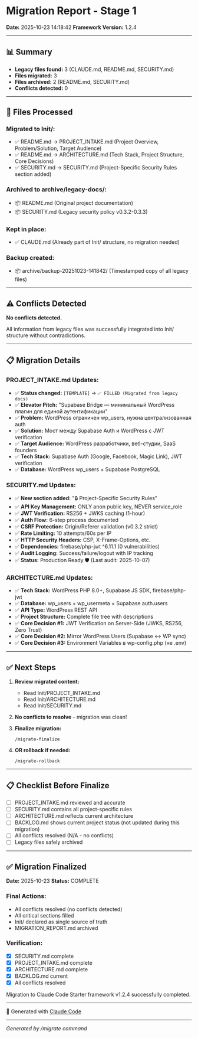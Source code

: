 # Migration Report - Stage 1

**Date:** 2025-10-23 14:18:42
**Framework Version:** 1.2.4

---

## 📊 Summary

- **Legacy files found:** 3 (CLAUDE.md, README.md, SECURITY.md)
- **Files migrated:** 3
- **Files archived:** 2 (README.md, SECURITY.md)
- **Conflicts detected:** 0

---

## 📂 Files Processed

### Migrated to Init/:
- ✅ README.md → PROJECT_INTAKE.md (Project Overview, Problem/Solution, Target Audience)
- ✅ README.md → ARCHITECTURE.md (Tech Stack, Project Structure, Core Decisions)
- ✅ SECURITY.md → SECURITY.md (Project-Specific Security Rules section added)

### Archived to archive/legacy-docs/:
- 📦 README.md (Original project documentation)
- 📦 SECURITY.md (Legacy security policy v0.3.2-0.3.3)

### Kept in place:
- ✅ CLAUDE.md (Already part of Init/ structure, no migration needed)

### Backup created:
- 📦 archive/backup-20251023-141842/ (Timestamped copy of all legacy files)

---

## ⚠️ Conflicts Detected

**No conflicts detected.**

All information from legacy files was successfully integrated into Init/ structure without contradictions.

---

## 📋 Migration Details

### PROJECT_INTAKE.md Updates:
- ✅ **Status changed:** `[TEMPLATE]` → `✅ FILLED (Migrated from legacy docs)`
- ✅ **Elevator Pitch:** "Supabase Bridge — минимальный WordPress плагин для единой аутентификации"
- ✅ **Problem:** WordPress ограничен wp_users, нужна централизованная auth
- ✅ **Solution:** Мост между Supabase Auth и WordPress с JWT verification
- ✅ **Target Audience:** WordPress разработчики, веб-студии, SaaS founders
- ✅ **Tech Stack:** Supabase Auth (Google, Facebook, Magic Link), JWT verification
- ✅ **Database:** WordPress wp_users + Supabase PostgreSQL

### SECURITY.md Updates:
- ✅ **New section added:** "🔒 Project-Specific Security Rules"
- ✅ **API Key Management:** ONLY anon public key, NEVER service_role
- ✅ **JWT Verification:** RS256 + JWKS caching (1-hour)
- ✅ **Auth Flow:** 6-step process documented
- ✅ **CSRF Protection:** Origin/Referer validation (v0.3.2 strict)
- ✅ **Rate Limiting:** 10 attempts/60s per IP
- ✅ **HTTP Security Headers:** CSP, X-Frame-Options, etc.
- ✅ **Dependencies:** firebase/php-jwt ^6.11.1 (0 vulnerabilities)
- ✅ **Audit Logging:** Success/failure/logout with IP tracking
- ✅ **Status:** Production Ready 🛡️ (Last audit: 2025-10-07)

### ARCHITECTURE.md Updates:
- ✅ **Tech Stack:** WordPress PHP 8.0+, Supabase JS SDK, firebase/php-jwt
- ✅ **Database:** wp_users + wp_usermeta + Supabase auth.users
- ✅ **API Type:** WordPress REST API
- ✅ **Project Structure:** Complete file tree with descriptions
- ✅ **Core Decision #1:** JWT Verification on Server-Side (JWKS, RS256, Zero Trust)
- ✅ **Core Decision #2:** Mirror WordPress Users (Supabase ↔ WP sync)
- ✅ **Core Decision #3:** Environment Variables в wp-config.php (не .env)

---

## ✅ Next Steps

1. **Review migrated content:**
   - Read Init/PROJECT_INTAKE.md
   - Read Init/ARCHITECTURE.md
   - Read Init/SECURITY.md

2. **No conflicts to resolve** - migration was clean!

3. **Finalize migration:**
   ```
   /migrate-finalize
   ```

4. **OR rollback if needed:**
   ```
   /migrate-rollback
   ```

---

## 📋 Checklist Before Finalize

- [ ] PROJECT_INTAKE.md reviewed and accurate
- [ ] SECURITY.md contains all project-specific rules
- [ ] ARCHITECTURE.md reflects current architecture
- [ ] BACKLOG.md shows current project status (not updated during this migration)
- [ ] All conflicts resolved (N/A - no conflicts)
- [ ] Legacy files safely archived

---

## ✅ Migration Finalized

**Date:** 2025-10-23
**Status:** COMPLETE

### Final Actions:
- All conflicts resolved (no conflicts detected)
- All critical sections filled
- Init/ declared as single source of truth
- MIGRATION_REPORT.md archived

### Verification:
- [x] SECURITY.md complete
- [x] PROJECT_INTAKE.md complete
- [x] ARCHITECTURE.md complete
- [x] BACKLOG.md current
- [x] All conflicts resolved

Migration to Claude Code Starter framework v1.2.4 successfully completed.

---

🤖 Generated with [Claude Code](https://claude.com/claude-code)

---

*Generated by /migrate command*

